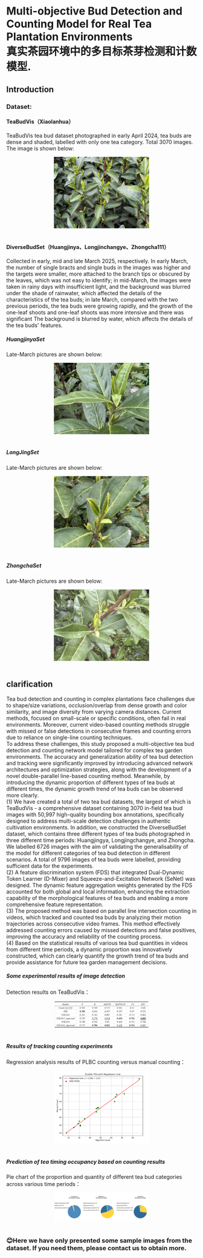 # Multi-objective Bud Detection and Counting Model for Real Tea Plantation Environments<br>真实茶园环境中的多目标茶芽检测和计数模型.
## Introduction<br>
### Dataset:<br>
#### TeaBudVis（Xiaolanhua）<br>
TeaBudVis tea bud dataset photographed in early April 2024, tea buds are dense and shaded, labelled with only one tea category. Total 3070 images.<br>
The image is shown below:<br>
<div align="center">
  <img src="https://github.com/aau-pcc/FDS-YOLO/blob/main/TeaBudVis/Images/2024_04_07_10_47_IMG_3490.jpg" width="50%">
</div><br>

#### DiverseBudSet（Huangjinya、Longjinchangye、Zhongcha111）<br>
Collected in early, mid and late March 2025, respectively. In early March, the number of single bracts and single buds in the images was higher and the targets were smaller, more attached to the branch tips or obscured by the leaves, which was not easy to identify; in mid-March, the images were taken in rainy days with insufficient light, and the background was blurred under the shade of rainwater, which affected the details of the characteristics of the tea buds; in late March, compared with the two previous periods, the tea buds were growing rapidly, and the growth of the one-leaf shoots and one-leaf shoots was more intensive and there was significant The background is blurred by water, which affects the details of the tea buds' features.<br>
##### HuangjinyaSet<br>
Late-March pictures are shown below:<br>
<div align="center">
  <img src="https://github.com/aau-pcc/FDS-YOLO/blob/main/DiverseBudSet/HuangjinyaSet/late/images/2025_03_28_11_06_IMG_2713_001.jpg" width="50%">
</div><br>

##### LongJingSet<br>
Late-March pictures are shown below:<br>
<div align="center">
  <img src="https://github.com/aau-pcc/FDS-YOLO/blob/main/DiverseBudSet/LongJingSet/late/images/288.jpg" width="50%">
</div><br>

##### ZhongchaSet<br>
Late-March pictures are shown below:<br>
<div align="center">
  <img src="https://github.com/aau-pcc/FDS-YOLO/blob/main/DiverseBudSet/ZhongchaSet/late/images/2025_03_28_10_34_IMG_2322_003.jpg" width="50%">
</div><br>

## clarification<br>
Tea bud detection and counting in complex plantations face challenges due to shape/size variations, occlusion/overlap from dense growth and color similarity, and image diversity from varying camera distances. Current methods, focused on small-scale or specific conditions, often fail in real environments. Moreover, current video-based counting methods struggle with missed or false detections in consecutive frames and counting errors due to reliance on single-line counting techniques.<br>
To address these challenges, this study proposed a multi-objective tea bud detection and counting network model tailored for complex tea garden environments. The accuracy and generalization ability of tea bud detection and tracking were significantly improved by introducing advanced network architectures and optimization strategies, along with the development of a novel double-parallel line-based counting method. Meanwhile, by introducing the dynamic proportion of different types of tea buds at different times, the dynamic growth trend of tea buds can be observed more clearly.<br>
(1) We have created a total of two tea bud datasets, the largest of which is TeaBudVis - a comprehensive dataset containing 3070 in-field tea bud images with 50,997 high-quality bounding box annotations, specifically designed to address multi-scale detection challenges in authentic cultivation environments. In addition, we constructed the DiverseBudSet dataset, which contains three different types of tea buds photographed in three different time periods: Huangjingya, Longjingchangye, and Zhongcha. We labelled 6726 images with the aim of validating the generalisability of the model for different categories of tea bud detection in different scenarios. A total of 9796 images of tea buds were labelled, providing sufficient data for the experiments.<br>
(2) A feature discrimination system (FDS) that integrated Dual-Dynamic Token Learner (D-Mixer) and Squeeze-and-Excitation Network (SeNet) was designed. The dynamic feature aggregation weights generated by the FDS accounted for both global and local information, enhancing the extraction capability of the morphological features of tea buds and enabling a more comprehensive feature representation.<br>
(3) The proposed method was based on parallel line intersection counting in videos, which tracked and counted tea buds by analyzing their motion trajectories across consecutive video frames. This method effectively addressed counting errors caused by missed detections and false positives, improving the accuracy and reliability of the counting process.<br>
(4) Based on the statistical results of various tea bud quantities in videos from different time periods, a dynamic proportion was innovatively constructed, which can clearly quantify the growth trend of tea buds and provide assistance for future tea garden management decisions.<br>

##### Some experimental results of image detection<br>
Detection results on TeaBudVis：<br>
<div align="center">
  <img src="https://github.com/aau-pcc/FDS-YOLO/blob/main/pictures/1.png" width="50%">
</div><br>

##### Results of tracking counting experiments<br>
Regression analysis results of PLBC counting versus manual counting：<br>
<div align="center">
  <img src="https://github.com/aau-pcc/FDS-YOLO/blob/main/pictures/2.png" width="50%">
</div><br>

##### Prediction of tea timing occupancy based on counting results<br>
Pie chart of the proportion and quantity of different tea bud categories across various time periods：<br>
<div align="center">
  <img src="https://github.com/aau-pcc/FDS-YOLO/blob/main/pictures/3.png" width="50%">
</div><br>

### :blush:Here we have only presented some sample images from the dataset. If you need them, please contact us to obtain more.<br>

